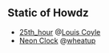 ## Static of Howdz

+ [25th_hour](./25th_hour/) @[Louis Coyle](https://dribbble.com/louiscoyle)
+ [Neon Clock](./neon_clock/) @[wheatup](https://codepen.io/wheatup/pen/JjzdMbK)